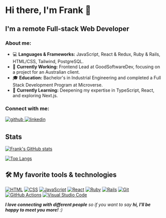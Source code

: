 # Hi there, I'm Frank 👋

## I'm a remote Full-stack Web Developer

### About me:
   
- 💻 **Languages & Frameworks:** JavaScript, React & Redux, Ruby & Rails, HTML/CSS, Tailwind, PostgreSQL.
- 🔭 **Currently Working:** Frontend Lead at GoodSoftwareDev, focusing on a project for an Australian client.
- 🎓 **Education:** Bachelor's in Industrial Engineering and completed a Full Stack Development Program at Microverse.
- 🌱 **Currently Learning:** Deepening my expertise in TypeScript, React, and exploring Next.js.

### Connect with me:
<p>
   <a href="https://github.com/fabianofrank/" target="_blank">
      <img src=https://img.shields.io/badge/github-%2324292e.svg?&style=for-the-badge&logo=github&logoColor=white alt=github style="margin-bottom: 5px;" />
   </a>
   <a href="https://www.linkedin.com/in/fabianofrank/" target="_blank">
      <img src=https://img.shields.io/badge/linkedin-%231E77B5.svg?&style=for-the-badge&logo=linkedin&logoColor=white alt=linkedin style="margin-bottom: 5px;" />
   </a> 
</p>

## Stats
[![Frank's GitHub stats](https://github-readme-stats.vercel.app/api?username=fabianofrank&show_icons=true&theme=tokyonight)](https://github.com/fabianofrank/github-readme-stats)

[![Top Langs](https://github-readme-stats.vercel.app/api/top-langs/?username=fabianofrank&layout=compact)](https://github.com/fabianofrank/github-readme-stats)

## 🛠️ My favorite tools & technologies

<p>
    <a href="#"><img alt="HTML" src="https://img.shields.io/badge/HTML-E34F26.svg?logo=html5&logoColor=white"></a>
    <a href="#"><img alt="CSS" src="https://img.shields.io/badge/CSS-1572B6.svg?logo=css3&logoColor=white"></a>
    <a href="#"><img alt="JavaScript" src="https://img.shields.io/badge/JavaScript-F7DF1E.svg?logo=javascript&logoColor=black"></a>
    <a href="#"><img alt="React" src="https://img.shields.io/badge/React-20232a.svg?logo=react&logoColor=%2361DAFB"></a>
    <a href="#"><img alt="Ruby" src="https://img.shields.io/badge/Ruby-CC342D.svg?logo=ruby&logoColor=white"></a>
    <a href="#"><img alt="Rails" src="https://img.shields.io/badge/Rails-CC0000.svg?logo=ruby-on-rails&logoColor=white"></a>
    <a href="#"><img alt="Git" src="https://img.shields.io/badge/Git-F05033.svg?logo=git&logoColor=white"></a>
    <a href="#"><img alt="GitHub Actions" src="https://img.shields.io/badge/GitHub%20Actions-2671E5.svg?logo=github%20actions&logoColor=white"></a>
    <a href="#"><img alt="Visual Studio Code" src="https://img.shields.io/badge/Visual%20Studio%20Code-0078d7.svg?logo=visual-studio-code&logoColor=white"></a>
</p>

<em><b>I love connecting with different people</b> so if you want to say <b>hi, I'll be happy to meet you more!</b> :)</em>
